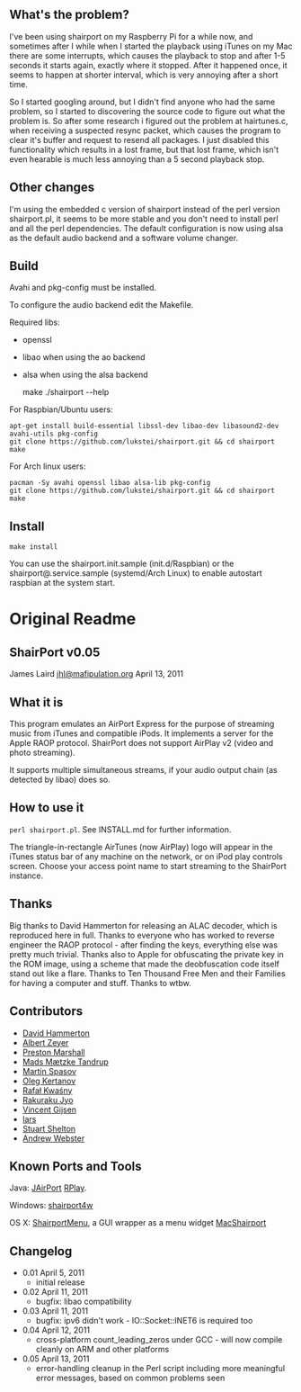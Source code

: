 What's the problem?
-----

I've been using shairport on my Raspberry Pi for a while now, and sometimes after I while when I started the playback using iTunes on my Mac there are some interrupts, which causes the playback to stop and after 1-5 seconds it starts again, exactly where it stopped. After it happened once, it seems to happen at shorter interval, which is very annoying after a short time.

So I started googling around, but I didn't find anyone who had the same problem, so I started to discovering the source code to figure out what the problem is. So after some research i figured out the problem at hairtunes.c, when receiving a suspected resync packet, which causes the program to clear it's buffer and request to resend all packages.
I just disabled this functionality which results in a lost frame, but that lost frame, which isn't even hearable is much less annoying than a 5 second playback stop.


Other changes
-----

I'm using the embedded c version of shairport instead of the perl version shairport.pl, it seems to be more stable and you don't need to install perl and all the perl dependencies.
The default configuration is now using alsa as the default audio backend and a software volume changer.

Build
-----

Avahi and pkg-config must be installed.

To configure the audio backend edit the Makefile.

Required libs: 

* openssl
* libao when using the ao backend
* alsa when using the alsa backend
    
    make
    ./shairport --help

For Raspbian/Ubuntu users:
    
    apt-get install build-essential libssl-dev libao-dev libasound2-dev avahi-utils pkg-config
    git clone https://github.com/lukstei/shairport.git && cd shairport
    make

For Arch linux users:
    
    pacman -Sy avahi openssl libao alsa-lib pkg-config
    git clone https://github.com/lukstei/shairport.git && cd shairport
    make

Install
-----

    make install

You can use the shairport.init.sample (init.d/Raspbian) or the shairport@.service.sample (systemd/Arch Linux) to enable autostart raspbian at the system start.


Original Readme
===============

ShairPort v0.05
-----------
James Laird <jhl@mafipulation.org>
April 13, 2011

What it is
----------
This program emulates an AirPort Express for the purpose of streaming music from iTunes and compatible iPods. It implements a server for the Apple RAOP protocol.
ShairPort does not support AirPlay v2 (video and photo streaming).

It supports multiple simultaneous streams, if your audio output chain (as detected by libao) does so.

How to use it
-------------
`perl shairport.pl`. See INSTALL.md for further information.

The triangle-in-rectangle AirTunes (now AirPlay) logo will appear in the iTunes status bar of any machine on the network, or on iPod play controls screen. Choose your access point name to start streaming to the ShairPort instance.

Thanks
------
Big thanks to David Hammerton for releasing an ALAC decoder, which is reproduced here in full.
Thanks to everyone who has worked to reverse engineer the RAOP protocol - after finding the keys, everything else was pretty much trivial.
Thanks also to Apple for obfuscating the private key in the ROM image, using a scheme that made the deobfuscation code itself stand out like a flare.
Thanks to Ten Thousand Free Men and their Families for having a computer and stuff.
Thanks to wtbw.

Contributors
------------
* [David Hammerton](http://craz.net/)
* [Albert Zeyer](http://www.az2000.de)
* [Preston Marshall](mailto:preston@synergyeoc.com)
* [Mads Mætzke Tandrup](mailto:mads@tandrup.org)
* [Martin Spasov](mailto:mspasov@gmail.com)
* [Oleg Kertanov](mailto:okertanov@gmail.com)
* [Rafał Kwaśny](mailto:mag@entropy.be)
* [Rakuraku Jyo](mailto:jyo.rakuraku@gmail.com)
* [Vincent Gijsen](mailto:vtj.gijsen@gmail.com)
* [lars](mailto:lars@namsral.com)
* [Stuart Shelton](https://blog.stuart.shelton.me/)
* [Andrew Webster](mailto:andywebs@gmail.com)

Known Ports and Tools
---------------------
Java:
    [JAirPort](https://github.com/froks/JAirPort)
    [RPlay](https://github.com/bencall/RPlay).

Windows:
    [shairport4w](http://sf.net/projects/shairport4w)

OS X:
    [ShairportMenu](https://github.com/rcarlsen/ShairPortMenu), a GUI wrapper as a menu widget
    [MacShairport](https://github.com/joshaber/MacShairport)

Changelog
---------
* 0.01  April 5, 2011
    * initial release
* 0.02  April 11, 2011
    * bugfix: libao compatibility
* 0.03  April 11, 2011
    * bugfix: ipv6 didn't work - IO::Socket::INET6 is required too
* 0.04  April 12, 2011
    * cross-platform count_leading_zeros under GCC - will now compile cleanly on ARM and other platforms
* 0.05  April 13, 2011
    * error-handling cleanup in the Perl script including more meaningful error messages, based on common problems seen

